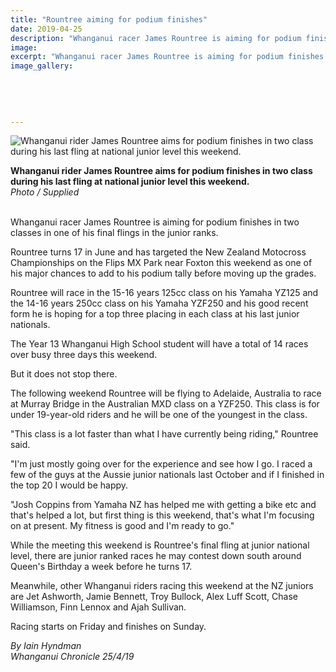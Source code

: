 ```yaml
---
title: "Rountree aiming for podium finishes"
date: 2019-04-25
description: "Whanganui racer James Rountree is aiming for podium finishes in two classes in one of his final flings in the junior ranks..."
image: 
excerpt: "Whanganui racer James Rountree is aiming for podium finishes in two classes in one of his final flings in the junior ranks."
image_gallery:
    
    
    
    
    
---
```


<p><img src="https://www.nzherald.co.nz/resizer/AsxW2CWp-bgEqNmzvx1JG97jdWM=/620x349/smart/filters:quality(70)/arc-anglerfish-syd-prod-nzme.s3.amazonaws.com/public/KUDZS7OK6ZHR7FWG5MKS6TUJEM.jpg" alt="Whanganui rider James Rountree aims for podium finishes in two class during his last fling at national junior level this weekend." /></p>
<p><strong>Whanganui rider James Rountree aims for podium finishes in two class during his last fling at national junior level this weekend.</strong><br /><em>Photo / Supplied</em></p>
<p class="element element-paragraph"><br />Whanganui racer James Rountree is aiming for podium finishes in two classes in one of his final flings in the junior ranks.</p>
<p class="element element-paragraph">Rountree turns 17 in June and has targeted the New Zealand Motocross Championships on the Flips MX Park near Foxton this weekend as one of his major chances to add to his podium tally before moving up the grades.</p>
<p class="element element-paragraph">Rountree will race in the 15-16 years 125cc class on his Yamaha YZ125 and the 14-16 years 250cc class on his Yamaha YZF250 and his good recent form he is hoping for a top three placing in each class at his last junior nationals.</p>
<p class="element element-paragraph">The Year 13 Whanganui High School student will have a total of 14 races over busy three days this weekend.</p>
<p class="element element-paragraph">But it does not stop there.</p>
<p class="element element-paragraph">The following weekend Rountree will be flying to Adelaide, Australia to race at Murray Bridge in the Australian MXD class on a YZF250. This class is for under 19-year-old riders and he will be one of the youngest in the class.</p>
<p class="element element-paragraph">"This class is a lot faster than what I have currently being riding," Rountree said.</p>
<p class="element element-paragraph">"I'm just mostly going over for the experience and see how I go. I raced a few of the guys at the Aussie junior nationals last October and if I finished in the top 20 I would be happy.</p>
<p class="element element-paragraph">"Josh Coppins from Yamaha NZ has helped me with getting a bike etc and that's helped a lot, but first thing is this weekend, that's what I'm focusing on at present. My fitness is good and I'm ready to go."</p>
<p class="element element-paragraph">While the meeting this weekend is Rountree's final fling at junior national level, there are junior ranked races he may contest down south around Queen's Birthday a week before he turns 17.</p>
<p class="element element-paragraph">Meanwhile, other Whanganui riders racing this weekend at the NZ juniors are Jet Ashworth, Jamie Bennett, Troy Bullock, Alex Luff Scott, Chase Williamson, Finn Lennox and Ajah Sullivan.</p>
<p class="element element-paragraph">Racing starts on Friday and finishes on Sunday.</p>
<p><em>By Iain Hyndman<br />Whanganui Chronicle 25/4/19</em></p>

